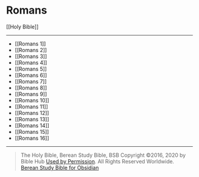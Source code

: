 # Romans

[[Holy Bible]]

---

- [[Romans 1]]
- [[Romans 2]]
- [[Romans 3]]
- [[Romans 4]]
- [[Romans 5]]
- [[Romans 6]]
- [[Romans 7]]
- [[Romans 8]]
- [[Romans 9]]
- [[Romans 10]]
- [[Romans 11]]
- [[Romans 12]]
- [[Romans 13]]
- [[Romans 14]]
- [[Romans 15]]
- [[Romans 16]]

---

> The Holy Bible, Berean Study Bible, BSB
> Copyright &copy;2016, 2020 by Bible Hub
> [Used by Permission](https://berean.bible/terms.htm). All Rights Reserved Worldwide.
> [Berean Study Bible for Obsidian](https://github.com/gapmiss/berean-study-bible-for-obsidian)</small>

